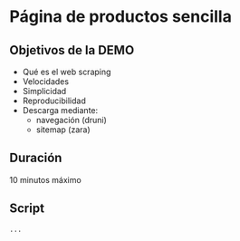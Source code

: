 # Página de productos sencilla

## Objetivos de la DEMO

- Qué es el web scraping
- Velocidades
- Simplicidad
- Reproducibilidad
- Descarga mediante:
  - navegación (druni)
  - sitemap (zara)

## Duración

10 minutos máximo

## Script

```shell
...
```
